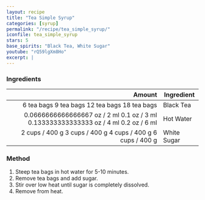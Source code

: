 ```yaml
---
layout: recipe
title: "Tea Simple Syrup"
categories: [syrup]
permalink: "/recipe/tea_simple_syrup/"
iconfile: tea_simple_syrup
stars: 5
base_spirits: "Black Tea, White Sugar"
youtube: "rQ59lgXm8Ho"
excerpt: |
---
```


### Ingredients

|          Amount | Ingredient  |
| --------------: | ----------- |
|      <span class="onex active">6 tea bags </span> <span class="onehalfx">9 tea bags </span> <span class="twox">12 tea bags </span> <span class="threex">18 tea bags </span>| Black Tea   |
| <span class="onex active">0.0666666666666667 oz / 2 ml</span> <span class="onehalfx">0.1 oz / 3 ml</span> <span class="twox">0.133333333333333 oz / 4 ml</span> <span class="threex">0.2 oz / 6 ml</span>| Hot Water   |
|  <span class="onex active">2 cups / 400 g </span> <span class="onehalfx">3 cups / 400 g </span> <span class="twox">4 cups / 400 g </span> <span class="threex">6 cups / 400 g </span>| White Sugar |

### Method

1. Steep tea bags in hot water for 5-10 minutes.
2. Remove tea bags and add sugar.
3. Stir over low heat until sugar is completely dissolved.
4. Remove from heat.

    
<script type="application/ld+json">
{
  "@context": "https://schema.org",
  "@type": "Recipe",
  "author": {
    "@type": "Person",
    "name": "{{ page.author }}"
    },
  "image": "{%- for page in page.categories limit: 1 %}{% assign cat = site.data.categories | where: "slug", page | first %}{{ site.url }}{{ site.baseurl}}/assets/images/category_{{cat.slug}}.svg{% endfor -%}",
  "description": "{{ page.excerpt | strip_html | replace: '"', "'" }}",
  "recipeIngredient": [
  " 6 tea bags Black Tea",
  "2 cups / 400 ml Hot Water",
  " 2 cups / 400 g White Sugar"
    ],
  "name": "{{ page.title }}",
  "recipeInstructions": [

    ],
  "recipeYield": "1 cocktail",
  "recipeCategory": "cocktail",
  {% if page.stars and site.data.ratings[page.iconfile].ratings -%}"aggregateRating": {
   "@type": "AggregateRating",
   "ratingValue": "{%- include stars_metadata.html %}",
   "bestRating": "5",
   "reviewCount": "2"}{%- endif %}
  "recipeCuisine": "global",
  "prepTime": "PT20M",
  "cookTime": "PT15S",
  "keywords": "{{ page.title }}, cocktail, {{ page.eras }}, {%- include category_metadata.html -%}, {%- include spirits_metadata.html -%}"
}
</script>

    